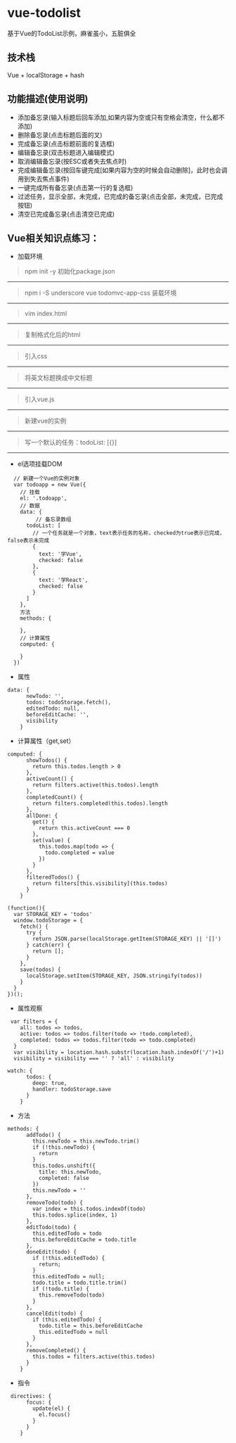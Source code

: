 # vue-todolist

基于Vue的TodoList示例，麻雀虽小，五脏俱全

## 技术栈

Vue + localStorage + hash

## 功能描述(使用说明)

- 添加备忘录(输入标题后回车添加,如果内容为空或只有空格会清空，什么都不添加)
- 删除备忘录(点击标题后面的叉)
- 完成备忘录(点击标题前面的复选框)
- 编辑备忘录(双击标题进入编辑模式)
- 取消编辑备忘录(按ESC或者失去焦点时)
- 完成编辑备忘录(按回车键完成[如果内容为空的时候会自动删除]，此时也会调用到失去焦点事件)
- 一键完成所有备忘录(点击第一行的复选框)
- 过滤任务，显示全部，未完成，已完成的备忘录(点击全部，未完成，已完成按钮)
- 清空已完成备忘录(点击清空已完成)
## Vue相关知识点练习：
- 加载环境
> npm init -y  初始化package.json
---
> npm i -S underscore vue todomvc-app-css 装载环境
---
> vim index.html
---
> 复制格式化后的html
---
> 引入css
---
> 将英文标题换成中文标题
---
> 引入vue.js
---
> 新建vue的实例
---
> 写一个默认的任务：todoList: [{}]
---
- el选项挂载DOM
```
  // 新建一个Vue的实例对象
  var todoapp = new Vue({
    // 挂载
    el: '.todoapp',
    // 数据
    data: {
         // 备忘录数组
      todoList: [
        // 一个任务就是一个对象，text表示任务的名称，checked为true表示已完成，false表示未完成
        {
          text: '学Vue',
          checked: false
        },
        {
          text: '学React',
          checked: false
        }
      ]
    },
    方法
    methods: {

    },
    // 计算属性
    computed: {

    }
  })

```
- 属性
```
data: {
      newTodo: '',
      todos: todoStorage.fetch(),
      editedTodo: null,
      beforeEditCache: '',
      visibility
    }
```
- 计算属性（get,set）
```
computed: {
      showTodos() {
        return this.todos.length > 0
      },
      activeCount() {
        return filters.active(this.todos).length
      },
      completedCount() {
        return filters.completed(this.todos).length
      },
      allDone: {
        get() {
          return this.activeCount === 0
        },
        set(value) {
          this.todos.map(todo => {
            todo.completed = value
          })
        }
      },
      filteredTodos() {
        return filters[this.visibility](this.todos)
      }
    }
  ```
```
(function(){
  var STORAGE_KEY = 'todos'
  window.todoStorage = {
    fetch() {
      try {
        return JSON.parse(localStorage.getItem(STORAGE_KEY) || '[]')
      } catch(err) {
        return [];
      }
    },
    save(todos) {
      localStorage.setItem(STORAGE_KEY, JSON.stringify(todos))
    }
  }
})();
```
- 属性观察
```
 var filters = {
    all: todos => todos,
    active: todos => todos.filter(todo => !todo.completed),
    completed: todos => todos.filter(todo => todo.completed)
  }
  var visibility = location.hash.substr(location.hash.indexOf('/')+1)
  visibility = visibility === '' ? 'all' : visibility

watch: {
      todos: {
        deep: true,
        handler: todoStorage.save
      }
    }
```
- 方法
```
methods: {
      addTodo() {
        this.newTodo = this.newTodo.trim()
        if (!this.newTodo) {
          return
        }
        this.todos.unshift({
          title: this.newTodo,
          completed: false
        })
        this.newTodo = ''
      },
      removeTodo(todo) {
        var index = this.todos.indexOf(todo)
        this.todos.splice(index, 1)
      },
      editTodo(todo) {
        this.editedTodo = todo
        this.beforeEditCache = todo.title
      },
      doneEdit(todo) {
        if (!this.editedTodo) {
          return;
        }
        this.editedTodo = null;
        todo.title = todo.title.trim()
        if (!todo.title) {
          this.removeTodo(todo)
        }
      },
      cancelEdit(todo) {
        if (this.editedTodo) {
          todo.title = this.beforeEditCache
          this.editedTodo = null
        }
      },
      removeCompleted() {
        this.todos = filters.active(this.todos)
      }
    }
 ```
- 指令
```
 directives: {
      focus: {
        update(el) {
          el.focus()
        }
      }
    }
```
